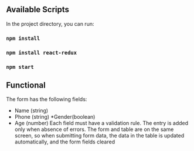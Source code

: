 ## Available Scripts

In the project directory, you can run:

### `npm install`

### `npm install react-redux`

### `npm start`

## Functional

The form has the following fields:
* Name (string)
* Phone (string)
*Gender(boolean)
* Age (number)
Each field must have a validation rule. The entry is added only when
absence of errors. The form and table are on the same screen, so when submitting
form data, the data in the table is updated automatically, and the form fields
cleared
